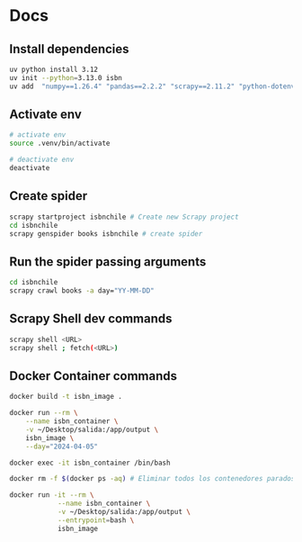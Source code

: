 # Docs

## Install dependencies

```sh
uv python install 3.12
uv init --python=3.13.0 isbn
uv add  "numpy==1.26.4" "pandas==2.2.2" "scrapy==2.11.2" "python-dotenv==1.0.1"
```

## Activate env

```sh
# activate env
source .venv/bin/activate

# deactivate env
deactivate
```

## Create spider

```sh
scrapy startproject isbnchile # Create new Scrapy project
cd isbnchile
scrapy genspider books isbnchile # create spider 
```

## Run the spider passing arguments

```sh
cd isbnchile
scrapy crawl books -a day="YY-MM-DD"
```

## Scrapy Shell dev commands

```sh
scrapy shell <URL>
scrapy shell ; fetch(<URL>)
```

## Docker Container commands

```sh
docker build -t isbn_image .

docker run --rm \
    --name isbn_container \
    -v ~/Desktop/salida:/app/output \
    isbn_image \
    --day="2024-04-05"

docker exec -it isbn_container /bin/bash

docker rm -f $(docker ps -aq) # Eliminar todos los contenedores parados y en ejecución

docker run -it --rm \
            --name isbn_container \
            -v ~/Desktop/salida:/app/output \
            --entrypoint=bash \
            isbn_image
```
